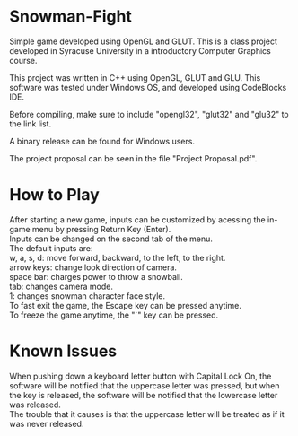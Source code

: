 # Snowman-Fight
Simple game developed using OpenGL and GLUT.
This is a class project developed in Syracuse University in a introductory Computer Graphics course.

This project was written in C++ using OpenGL, GLUT and GLU.
This software was tested under Windows OS, and developed using CodeBlocks IDE.

Before compiling, make sure to include "opengl32", "glut32" and "glu32" to the link list.

A binary release can be found for Windows users.

The project proposal can be seen in the file "Project Proposal.pdf".

# How to Play
After starting a new game, inputs can be customized by acessing the in-game menu by pressing Return Key (Enter).  
Inputs can be changed on the second tab of the menu.  
The default inputs are:  
	w, a, s, d: move forward, backward, to the left, to the right.  
	arrow keys: change look direction of camera.  
	space bar: charges power to throw a snowball.  
	tab: changes camera mode.  
	1: changes snowman character face style.  
To fast exit the game, the Escape key can be pressed anytime.  
To freeze the game anytime, the "`" key can be pressed.  

# Known Issues
When pushing down a keyboard letter button with Capital Lock On, the software will be notified that the uppercase letter was pressed, but when the key is released, the software will be notified that the lowercase letter was released.  
The trouble that it causes is that the uppercase letter will be treated as if it was never released.
